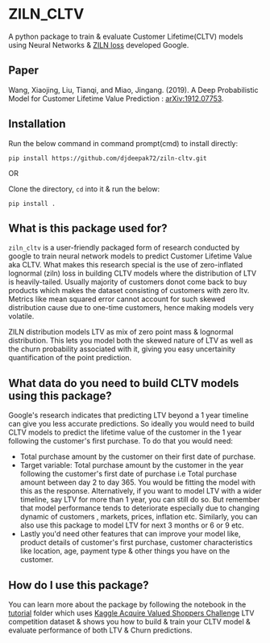 # ZILN_CLTV

A python package to train & evaluate Customer Lifetime(CLTV) models using Neural Networks & [ZILN loss](https://github.com/google/lifetime_value) developed Google.

## Paper
Wang, Xiaojing, Liu, Tianqi, and Miao, Jingang. (2019). A Deep Probabilistic Model for Customer Lifetime Value Prediction : [arXiv:1912.07753](https://arxiv.org/abs/1912.07753).

## Installation
 Run the below command in command prompt(cmd) to install directly:

```
pip install https://github.com/djdeepak72/ziln-cltv.git
```

OR

 
Clone the directory, `cd` into it & run the below:

```
pip install .
```


## What is this package used for?

`ziln_cltv` is a user-friendly packaged form of research conducted by google to train neural network models to predict Customer Lifetime Value aka CLTV. What makes this research special is the use of zero-inflated lognormal (ziln) loss in building CLTV models where the distribution of LTV is heavily-tailed. Usually majority of customers donot come back to buy products which makes the dataset consisting of customers with zero ltv. Metrics like mean squared error cannot account for such skewed distribution cause due to one-time customers, hence making models very volatile.

ZILN distribution models LTV as mix of zero point mass & lognormal distribution. This lets you model both the skewed nature of LTV as well as the churn probability associated with it, giving you easy uncertainity quantification of the point prediction. 

## What data do you need to build CLTV models using this package?

Google's research indicates that predicting LTV beyond a 1 year timeline can give you less accurate predictions. 
So ideally you would need to build CLTV models to predict the lifetime value of the customer in the 1 year following the customer's first purchase. To do that you would need:
* Total purchase amount by the customer on their first date of purchase.
* Target variable: Total purchase amount by the customer in the year following the customer's first date of purchase i.e Total purchase amount between day 2 to day 365. You would be fitting the model with this as the response. Alternatively, if you want to model LTV with a wider timeline, say LTV for more than 1 year, you can still do so. But remember that model performance tends to deteriorate especially due to changing dynamic of customers , markets, prices, inflation etc. Similarly, you can also use this package to model LTV for next 3 months or 6 or 9 etc.
* Lastly you'd need other features that can improve your model like, product details of customer's first purchase, customer characteristics like location, age, payment type & other things you have on the customer.

## How do I use this package?

You can learn more about the package by following the notebook in the [tutorial]() folder which uses [Kaggle Acquire Valued Shoppers Challenge](https://www.kaggle.com/c/acquire-valued-shoppers-challenge/data) LTV competition dataset & shows you how to build & train your CLTV model & evaluate performance of both LTV & Churn predictions.

